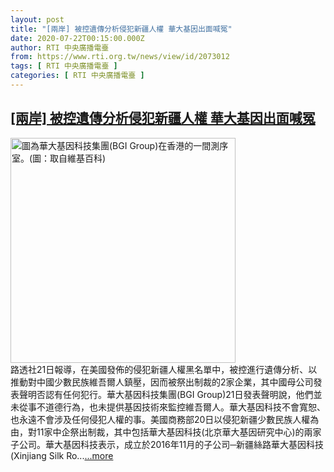 ```yaml
---
layout: post
title: "[兩岸] 被控遺傳分析侵犯新疆人權 華大基因出面喊冤"
date: 2020-07-22T00:15:00.000Z
author: RTI 中央廣播電臺
from: https://www.rti.org.tw/news/view/id/2073012
tags: [ RTI 中央廣播電臺 ]
categories: [ RTI 中央廣播電臺 ]
---
```

<!--1595376900000-->
[[兩岸] 被控遺傳分析侵犯新疆人權 華大基因出面喊冤](https://www.rti.org.tw/news/view/id/2073012)
------

<div>
<img src="https://static.rti.org.tw/assets/thumbnails/2020/07/22/bfcd9b77e24c045f6c103e64ed715cff.jpg" width="360" alt="圖為華大基因科技集團(BGI Group)在香港的一間測序室。(圖：取自維基百科)" title="圖為華大基因科技集團(BGI Group)在香港的一間測序室。(圖：取自維基百科)"><br>路透社21日報導，在美國發佈的侵犯新疆人權黑名單中，被控進行遺傳分析、以推動對中國少數民族維吾爾人鎮壓，因而被祭出制裁的2家企業，其中國母公司發表聲明否認有任何犯行。華大基因科技集團(BGI Group)21日發表聲明說，他們並未從事不道德行為，也未提供基因技術來監控維吾爾人。華大基因科技不會寬恕、也永遠不會涉及任何侵犯人權的事。美國商務部20日以侵犯新疆少數民族人權為由，對11家中企祭出制裁，其中包括華大基因科技(北京華大基因研究中心)的兩家子公司。華大基因科技表示，成立於2016年11月的子公司─新疆絲路華大基因科技(Xinjiang Silk Ro...<a target="_blank" href="https://www.rti.org.tw/news/view/id/2073012">...more</a>
</div>
